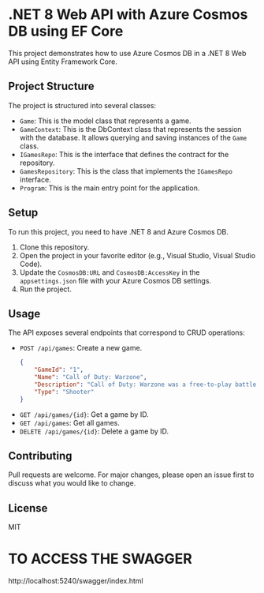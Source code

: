 # .NET 8 Web API with Azure Cosmos DB using EF Core

This project demonstrates how to use Azure Cosmos DB in a .NET 8 Web API using Entity Framework Core.

## Project Structure

The project is structured into several classes:

- `Game`: This is the model class that represents a game.
- `GameContext`: This is the DbContext class that represents the session with the database. It allows querying and saving instances of the `Game` class.
- `IGamesRepo`: This is the interface that defines the contract for the repository.
- `GamesRepository`: This is the class that implements the `IGamesRepo` interface.
- `Program`: This is the main entry point for the application.

## Setup

To run this project, you need to have .NET 8 and Azure Cosmos DB.

1. Clone this repository.
2. Open the project in your favorite editor (e.g., Visual Studio, Visual Studio Code).
3. Update the `CosmosDB:URL` and `CosmosDB:AccessKey` in the `appsettings.json` file with your Azure Cosmos DB settings.
4. Run the project.

## Usage

The API exposes several endpoints that correspond to CRUD operations:

- `POST /api/games`: Create a new game.
  ```json
  {
      "GameId": "1",
      "Name": "Call of Duty: Warzone",
      "Description": "Call of Duty: Warzone was a free-to-play battle royale video game developed by Raven Software and Infinity Ward and published by Activision",
      "Type": "Shooter"
  }
- `GET /api/games/{id}`: Get a game by ID.
- `GET /api/games`: Get all games.
- `DELETE /api/games/{id}`: Delete a game by ID.

## Contributing

Pull requests are welcome. For major changes, please open an issue first to discuss what you would like to change.

## License

MIT

# TO ACCESS THE SWAGGER
http://localhost:5240/swagger/index.html

